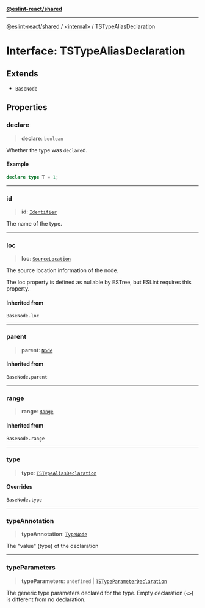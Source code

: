 [**@eslint-react/shared**](../../README.md)

***

[@eslint-react/shared](../../README.md) / [\<internal\>](../README.md) / TSTypeAliasDeclaration

# Interface: TSTypeAliasDeclaration

## Extends

- `BaseNode`

## Properties

### declare

> **declare**: `boolean`

Whether the type was `declare`d.

#### Example

```ts
declare type T = 1;
```

***

### id

> **id**: [`Identifier`](Identifier.md)

The name of the type.

***

### loc

> **loc**: [`SourceLocation`](SourceLocation.md)

The source location information of the node.

The loc property is defined as nullable by ESTree, but ESLint requires this property.

#### Inherited from

`BaseNode.loc`

***

### parent

> **parent**: [`Node`](../type-aliases/Node.md)

#### Inherited from

`BaseNode.parent`

***

### range

> **range**: [`Range`](../type-aliases/Range.md)

#### Inherited from

`BaseNode.range`

***

### type

> **type**: [`TSTypeAliasDeclaration`](../README.md#tstypealiasdeclaration)

#### Overrides

`BaseNode.type`

***

### typeAnnotation

> **typeAnnotation**: [`TypeNode`](../type-aliases/TypeNode.md)

The "value" (type) of the declaration

***

### typeParameters

> **typeParameters**: `undefined` \| [`TSTypeParameterDeclaration`](TSTypeParameterDeclaration.md)

The generic type parameters declared for the type. Empty declaration
(`<>`) is different from no declaration.
